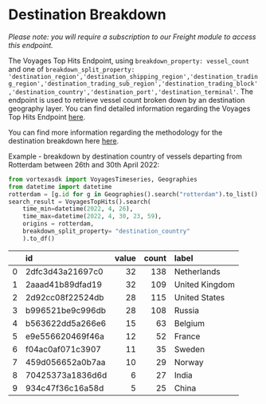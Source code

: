 # Destination Breakdown

_Please note: you will require a subscription to our Freight module to access this endpoint._

The Voyages Top Hits Endpoint, using `breakdown_property: vessel_count` and one of `breakdown_split_property: 'destination_region','destination_shipping_region','destination_trading_region','destination_trading_sub_region','destination_trading_block','destination_country','destination_port','destination_terminal'`. The endpoint is used to retrieve vessel count broken down by an destination geography layer. You can find detailed information regarding the Voyages Top Hits Endpoint [here](/python-sdk/endpoints/voyages_top_hits).

You can find more information regarding the methodology for the destination breakdown here [here](https://docs.vortexa.com/reference/intro-freight-metrics).

Example - breakdown by destination country of vessels departing from Rotterdam between 26th and 30th April 2022:

```python
from vortexasdk import VoyagesTimeseries, Geographies
from datetime import datetime
rotterdam = [g.id for g in Geographies().search("rotterdam").to_list() if "port" in g.layer]
search_result = VoyagesTopHits().search(
    time_min=datetime(2022, 4, 26),
    time_max=datetime(2022, 4, 30, 23, 59),
    origins = rotterdam,
    breakdown_split_property= "destination_country"
    ).to_df()
```

|     | id               | value | count | label          |
| --: | :--------------- | ----: | ----: | :------------- |
|   0 | 2dfc3d43a21697c0 |    32 |   138 | Netherlands    |
|   1 | 2aaad41b89dfad19 |    32 |   109 | United Kingdom |
|   2 | 2d92cc08f22524db |    28 |   115 | United States  |
|   3 | b996521be9c996db |    28 |   108 | Russia         |
|   4 | b563622dd5a266e6 |    15 |    63 | Belgium        |
|   5 | e9e556620469f46a |    12 |    52 | France         |
|   6 | f04ac0af071c3907 |    11 |    35 | Sweden         |
|   7 | 459d056652a0b7aa |    10 |    29 | Norway         |
|   8 | 70425373a1836d6d |     6 |    27 | India          |
|   9 | 934c47f36c16a58d |     5 |    25 | China          |

```

```
